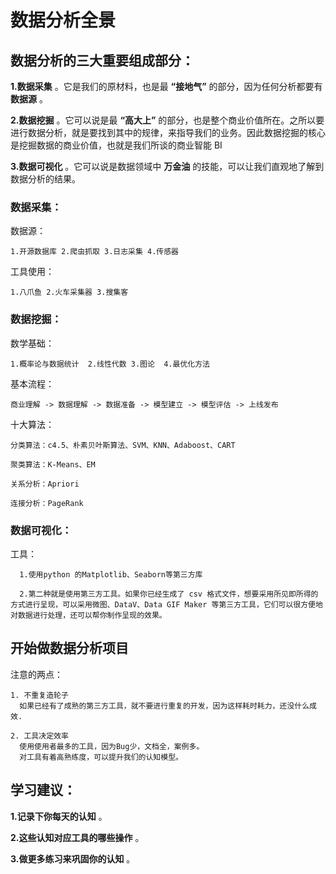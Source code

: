 # 数据分析全景

## 数据分析的三大重要组成部分：

__1.数据采集__ 。它是我们的原材料，也是最 __“接地气”__ 的部分，因为任何分析都要有 __数据源__ 。
>
__2.数据挖掘__ 。它可以说是最 __“高大上”__ 的部分，也是整个商业价值所在。之所以要进行数据分析，就是要找到其中的规律，来指导我们的业务。因此数据挖掘的核心是挖掘数据的商业价值，也就是我们所谈的商业智能 BI
>
__3.数据可视化__ 。它可以说是数据领域中 __万金油__ 的技能，可以让我们直观地了解到数据分析的结果。

### 数据采集：
  数据源： 
  
    1.开源数据库 2.爬虫抓取 3.日志采集 4.传感器 
  
  工具使用： 
    
    1.八爪鱼 2.火车采集器 3.搜集客
  
  
### 数据挖掘：
  数学基础： 
    
    1.概率论与数据统计  2.线性代数 3.图论  4.最优化方法
  
  基本流程： 
    
    商业理解 -> 数据理解 -> 数据准备 -> 模型建立 -> 模型评估 -> 上线发布
  
  十大算法： 
  
    分类算法：c4.5、朴素贝叶斯算法、SVM、KNN、Adaboost、CART
    
    聚类算法：K-Means、EM
    
    关系分析：Apriori
    
    连接分析：PageRank
    
### 数据可视化：
  工具： 
      
      1.使用python 的Matplotlib、Seaborn等第三方库  
      
      2.第二种就是使用第三方工具。如果你已经生成了 csv 格式文件，想要采用所见即所得的方式进行呈现，可以采用微图、DataV、Data GIF Maker 等第三方工具，它们可以很方便地对数据进行处理，还可以帮你制作呈现的效果。


## 开始做数据分析项目
  注意的两点：

    1. 不重复造轮子
      如果已经有了成熟的第三方工具，就不要进行重复的开发，因为这样耗时耗力，还没什么成效.

    2. 工具决定效率
      使用使用者最多的工具，因为Bug少，文档全，案例多。
      对工具有着高熟练度，可以提升我们的认知模型。
      
      
  
## 学习建议：

  __1.记录下你每天的认知__ 。
  >
  __2.这些认知对应工具的哪些操作__ 。
  >
  __3.做更多练习来巩固你的认知__ 。
  
  
